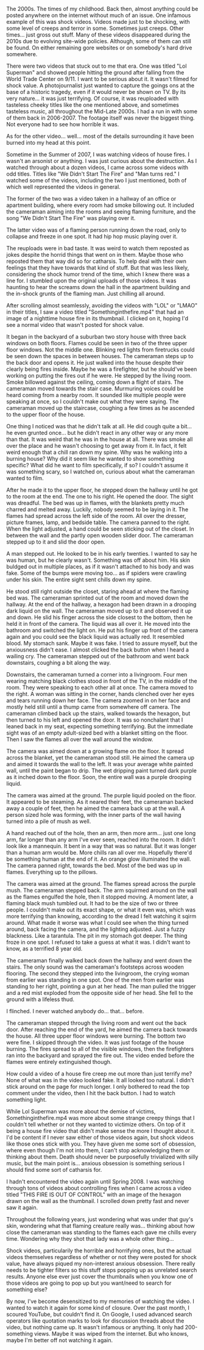 The 2000s. The times of my childhood. Back then, almost anything could be posted anywhere on the internet without much of an issue. One infamous example of this was shock videos. Videos made just to be shocking, with some level of creeps and terror in some. Sometimes just creeps. Other times... just gross out stuff. Many of these videos disappeared during the 2010s due to evolving site-wide policies. Although, some of them can still be found. On either remaining gore websites or on somebody's hard drive somewhere.


There were two videos that stuck out to me that era. One was titled "Lol Superman" and showed people hitting the ground after falling from the World Trade Center on 9/11. I want to be serious about it. It wasn't filmed for shock value. A photojournalist just wanted to capture the goings ons at the base of a historic tragedy, even if it would never be shown on TV. By its very nature... it was just terrifying. Of course, it was reuploaded with tasteless cheeky titles like the one mentioned above, and sometimes tasteless music, all throughout the Mid-Late 2000s. I had a run in with some of them back in 2006-2007. The footage itself was never the biggest thing. Not everyone had to see how horrible it was.


As for the other video... well... most of the details surrounding it have been burned into my head at this point.


Sometime in the Summer of 2007, I was watching videos of house fires. I wasn't an arsonist or anything. I was just curious about the destruction. As I watched through about a dozen videos, I came across some videos with odd titles. Titles like "We Didn't Start The Fire" and "Man turns red." I watched some of the videos, including the two I just mentioned, both of which well represented the videos in general.


The former of the two was a video taken in a hallway of an office or apartment building, where every room had smoke billowing out. It included the cameraman aiming into the rooms and seeing flaming furniture, and the song "We Didn't Start The Fire" was playing over it.


The latter video was of a flaming person running down the road, only to collapse and freeze in one spot. It had hip hop music playing over it.


The reuploads were in bad taste. It was weird to watch them reposted as jokes despite the horrid things that went on in them. Maybe those who reposted them that way did so for catharsis. To help deal with their own feelings that they have towards that kind of stuff. But that was less likely, considering the shock humor trend of the time, which I knew there was a line for. I stumbled upon the original uploads of those videos. It was haunting to hear the screams down the hall in the apartment building and the in-shock grunts of the flaming man. Just chilling all around.


After scrolling almost seamlessly, avoiding the videos with "LOL" or "LMAO" in their titles, I saw a video titled "Somethinginthefire.mp4" that had an image of a nighttime house fire in its thumbnail. I clicked on it, hoping I'd see a normal video that wasn't posted for shock value.


It began in the backyard of a suburban two story house with three back windows on both floors. Flames could be seen in two of the three upper floor windows. Not the middle one. Blinking red lights from firetrucks could be seen down the spaces in between houses. The cameraman steps up to the back door and opens it. He just walked into the house despite their clearly being fires inside. Maybe he was a firefighter, but he should've been working on putting the fires out if he were. He stepped by the living room. Smoke billowed against the ceiling, coming down a flight of stairs. The cameraman moved towards the stair case. Murmuring voices could be heard coming from a nearby room. It sounded like multiple people were speaking at once, so I couldn't make out what they were saying. The cameraman moved up the staircase, coughing a few times as he ascended to the upper floor of the house.


One thing I noticed was that he didn't talk at all. He did cough quite a bit... he even grunted once... but he didn't react in any other way or any more than that. It was weird that he was in the house at all. There was smoke all over the place and he wasn't choosing to get away from it. In fact, it felt weird enough that a chill ran down my spine. Why was he walking into a burning house? Why did it seem like he wanted to show something specific? What did he want to film specifically, if so? I couldn't assume it was something scary, so I watched on, curious about what the cameraman wanted to film.


After he made it to the upper floor, he stepped down the hallway until he got to the room at the end. The one to his right. He opened the door. The sight was dreadful. The bed was up in flames, with the blankets pretty much charred and melted away. Luckily, nobody seemed to be laying in it. The flames had spread across the left side of the room. All over the dresser, picture frames, lamp, and bedside table. The camera panned to the right. When the light adjusted, a hand could be seen sticking out of the closet. In between the wall and the partly open wooden slider door. The cameraman stepped up to it and slid the door open.


A man stepped out. He looked to be in his early twenties. I wanted to say he was human, but he clearly wasn't. Something was off about him. His skin buldged out in multiple places, as if it wasn't attached to his body and was fake. Some of the bumps were moving too... as if spiders were crawling under his skin. The entire sight sent chills down my spine.


He stood still right outside the closet, staring ahead at where the flaming bed was. The cameraman sprinted out of the room and moved down the hallway. At the end of the hallway, a hexagon had been drawn in a drooping dark liquid on the wall. The cameraman moved up to it and observed it up and down. He slid his finger across the side closest to the bottom, then he held it in front of the camera. The liquid was all over it. He moved into the bathroom and switched the light on. He put his finger up front of the camera again and you could see the black liquid was actually red. It resembled blood. My stomach sank. Maybe it was fake. I tried to assure myself, but the anxiousness didn't ease. I almost clicked the back button when I heard a wailing cry. The cameraman stepped out of the bathroom and went back downstairs, coughing a bit along the way.


Downstairs, the cameraman turned a corner into a livingroom. Four men wearing matching black clothes stood in front of the TV, in the middle of the room. They were speaking to each other all at once. The camera moved to the right. A woman was sitting in the corner, hands clenched over her eyes and tears running down her face. The camera zoomed in on her face and mostly held still until a thump came from somewhere off camera. The cameraman climbed back up the stairs, walked towards the hexagon, but then turned to his left and opened the door. It was so nonchalant that I leaned back in my seat, expecting something terrifying. But the immediate sight was of an empty adult-sized bed with a blanket sitting on the floor. Then I saw the flames all over the wall around the window.


The camera was aimed down at a growing flame on the floor. It spread across the blanket, yet the cameraman stood still. He aimed the camera up and aimed it towards the wall to the left. It was your average white painted wall, until the paint began to drip. The wet dripping paint turned dark purple as it inched down to the floor. Soon, the entire wall was a purple drooping liquid.


The camera was aimed at the ground. The purple liquid pooled on the floor. It appeared to be steaming. As it neared their feet, the cameraman backed away a couple of feet, then he aimed the camera back up at the wall. A person sized hole was forming, with the inner parts of the wall having turned into a pile of mush as well.


A hand reached out of the hole, then an arm, then more arm... just one long arm, far longer than any arm I've ever seen, reached into the room. It didn't look like a mannequin. It bent in a way that was so natural. But it was longer than a human arm would be. More chills ran all over me. Hopefully there'd be something human at the end of it. An orange glow illuminated the wall. The camera panned right, towards the bed. Most of the bed was up in flames. Everything up to the pillows.



The camera was aimed at the ground. The flames spread across the purple mush. The cameraman stepped back. The arm squirmed around on the wall as the flames engulfed the hole, then it stopped moving. A moment later, a flaming black mush tumbled out. It had to be the size of two or three people. I couldn't make out its exact shape, or what it even was, which was more terrifying than knowing, according to the dread I felt watching it sqirm around. What made it worse was what I could see when the thing turned around, back facing the camera, and the lighting adjusted. Just a fuzzy blackness. Like a tarantula. The pit in my stomach got deeper. The thing froze in one spot. I refused to take a guess at what it was. I didn't want to know, as a terrified 8 year old.


The cameraman finally walked back down the hallway and went down the stairs. The only sound was the cameraman's footsteps across wooden flooring. The second they stepped into the livingroom, the crying woman from earlier was standing in one spot. One of the men from earlier was standing to her right, pointing a gun at her head. The man pulled the trigger and a red mist exploded from the opposite side of her head. She fell to the ground with a lifeless thud.


I flinched. I never watched anybody do... that... before.


The cameraman stepped through the living room and went out the back door. After reaching the end of the yard, he aimed the camera back towards the house. All three upper floor windows were burning. The bottom two were fine. I skipped through the video. It was just footage of the house burning. The fires spread to all of the visible windows, then the firefighters ran into the backyard and sprayed the fire out. The video ended before the flames were entirely extinguished though.


How could a video of a house fire creep me out more than just terrify me? None of what was in the video looked fake. It all looked too natural. I didn't stick around on the page for much longer. I only bothered to read the top comment under the video, then I hit the back button. I had to watch something light.


While Lol Superman was more about the demise of victims, Somethinginthefire.mp4 was more about some strange creepy things that I couldn't tell whether or not they wanted to victimize others. On top of it being a house fire video that didn't make sense the more I thought about it. I'd be content if I never saw either of those videos again, but shock videos like those ones stick with you. They have given me some sort of obsession, where even though I'm not into them, I can't stop acknowledging them or thinking about them. Death should never be purposefully trivialized with silly music, but the main point is... anxious obsession is something serious I should find some sort of catharsis for.


I hadn't encountered the video again until Spring 2008. I was watching through tons of videos about controlling fires when I came across a video titled "THIS FIRE IS OUT OF CONTROL" with an image of the hexagon drawn on the wall as the thumbnail. I scrolled down pretty fast and never saw it again.


Throughout the following years, just wondering what was under that guy's skin, wondering what that flaming creature really was... thinking about how close the cameraman was standing to the flames each gave me chills every time. Wondering why they shot that lady was a whole other thing...


Shock videos, particularily the horrible and horrifying ones, but the actual videos themselves regardless of whether or not they were posted for shock value, have always piqued my non-interest anxious obsession. There really needs to be tighter filters so this stuff stops popping up as unrelated search results. Anyone else ever just cover the thumbnails when you know one of those videos are going to pop up but you want/need to search for something else?


By now, I've become desensitized to my memories of watching the video. I wanted to watch it again for some kind of closure. Over the past month, I scoured YouTube, but couldn't find it. On Google, I used advanced search operators like quotation marks to look for discussion threads about the video, but nothing came up. It wasn't infamous or anything. It only had 200-something views. Maybe it was wiped from the internet. But who knows, maybe I'm better off not watching it again.